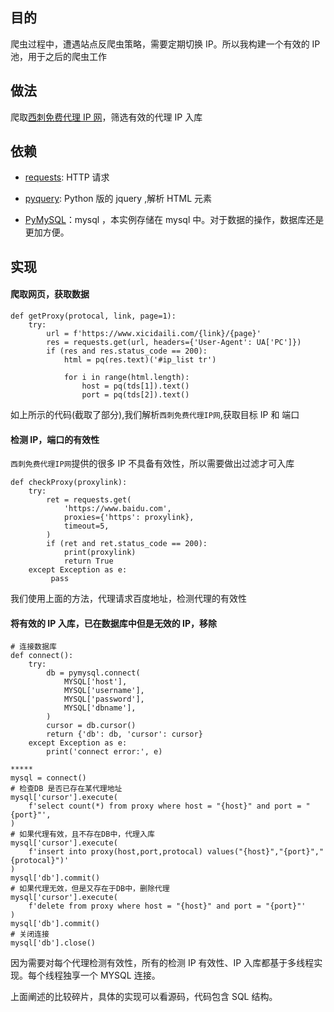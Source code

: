 ## 目的

爬虫过程中，遭遇站点反爬虫策略，需要定期切换 IP。所以我构建一个有效的 IP 池，用于之后的爬虫工作

## 做法

爬取[西刺免费代理 IP 网](https://www.xicidaili.com/)，筛选有效的代理 IP 入库

## 依赖

-   [requests](https://github.com/psf/requests): HTTP 请求

-   [pyquery](https://github.com/gawel/pyquery): Python 版的 jquery ,解析 HTML 元素

-   [PyMySQL](https://github.com/PyMySQL/PyMySQL)：mysql ，本实例存储在 mysql 中。对于数据的操作，数据库还是更加方便。

## 实现

#### 爬取网页，获取数据

```
def getProxy(protocal, link, page=1):
    try:
        url = f'https://www.xicidaili.com/{link}/{page}'
        res = requests.get(url, headers={'User-Agent': UA['PC']})
        if (res and res.status_code == 200):
            html = pq(res.text)('#ip_list tr')

            for i in range(html.length):
                host = pq(tds[1]).text()
                port = pq(tds[2]).text()

```

如上所示的代码(截取了部分),我们解析`西刺免费代理IP网`,获取目标 IP 和 端口

#### 检测 IP，端口的有效性

`西刺免费代理IP网`提供的很多 IP 不具备有效性，所以需要做出过滤才可入库

```
def checkProxy(proxylink):
    try:
        ret = requests.get(
            'https://www.baidu.com',
            proxies={'https': proxylink},
            timeout=5,
        )
        if (ret and ret.status_code == 200):
            print(proxylink)
            return True
    except Exception as e:
         pass
```

我们使用上面的方法，代理请求百度地址，检测代理的有效性

#### 将有效的 IP 入库，已在数据库中但是无效的 IP，移除

```
# 连接数据库
def connect():
    try:
        db = pymysql.connect(
            MYSQL['host'],
            MYSQL['username'],
            MYSQL['password'],
            MYSQL['dbname'],
        )
        cursor = db.cursor()
        return {'db': db, 'cursor': cursor}
    except Exception as e:
        print('connect error:', e)

*****
mysql = connect()
# 检查DB 是否已存在某代理地址
mysql['cursor'].execute(
    f'select count(*) from proxy where host = "{host}" and port = "{port}"',
)
# 如果代理有效，且不存在DB中，代理入库
mysql['cursor'].execute(
    f'insert into proxy(host,port,protocal) values("{host}","{port}","{protocal}")'
)
mysql['db'].commit()
# 如果代理无效，但是又存在于DB中，删除代理
mysql['cursor'].execute(
    f'delete from proxy where host = "{host}" and port = "{port}"'
)
mysql['db'].commit()
# 关闭连接
mysql['db'].close()
```

因为需要对每个代理检测有效性，所有的检测 IP 有效性、IP 入库都基于多线程实现。每个线程独享一个 MYSQL 连接。

上面阐述的比较碎片，具体的实现可以看源码，代码包含 SQL 结构。
